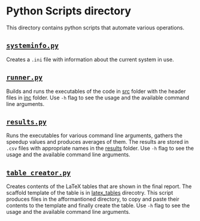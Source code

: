 # Python Scripts directory

This directory contains python scripts that automate various operations.

## [`systeminfo.py`](./systeminfo.py)

Creates a `.ini` file with information about the current system in use.

## [`runner.py`](./runner.py)

Builds and runs the executables of the code in [src](../src/) folder with the header files in [inc](../inc/) folder.
Use `-h` flag to see the usage and the available command line arguments.

## [`results.py`](./results.py)

Runs the executables for various command line arguments, gathers the speedup values and produces averages of them. The results are stored in `.csv` files
with appropriate names in the [results](../results/) folder.
Use `-h` flag to see the usage and the available command line arguments.

## [`table_creator.py`](./table_creator.py)

Creates contents of the LaTeX tables that are shown in the final report.
The scaffold template of the table is in [latex_tables](../results/latex_tables/) direcotry. This script produces files in the afformantioned directory, to copy and paste their contents to the template and finally create the table.
Use `-h` flag to see the usage and the available command line arguments.